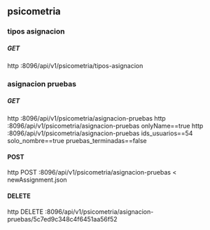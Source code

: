 ## psicometria 

### tipos asignacion 
##### GET 
http :8096/api/v1/psicometria/tipos-asignacion 

### asignacion pruebas 
##### GET 
http :8096/api/v1/psicometria/asignacion-pruebas
http :8096/api/v1/psicometria/asignacion-pruebas onlyName==true
http :8096/api/v1/psicometria/asignacion-pruebas ids_usuarios==54 solo_nombre==true pruebas_terminadas==false

#### POST
http POST :8096/api/v1/psicometria/asignacion-pruebas < newAssignment.json

#### DELETE
http DELETE :8096/api/v1/psicometria/asignacion-pruebas/5c7ed9c348c4f6451aa56f52

